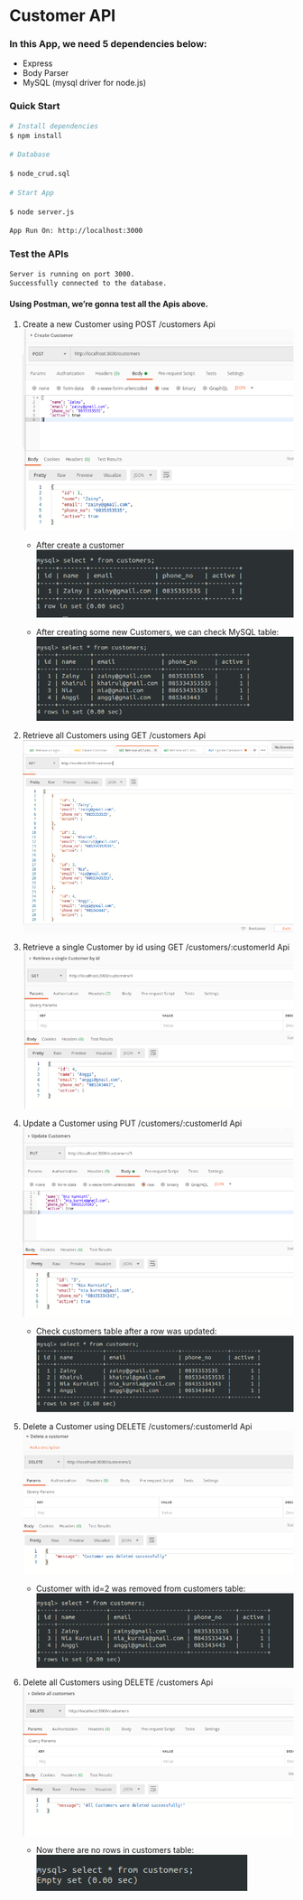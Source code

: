 # Customer API

### In this App, we need 5 dependencies below:

- Express
- Body Parser
- MySQL (mysql driver for node.js)

### Quick Start

```bash
# Install dependencies
$ npm install

# Database

$ node_crud.sql

# Start App

$ node server.js

App Run On: http://localhost:3000

```

### Test the APIs

```bash
Server is running on port 3000.
Successfully connected to the database.
```

#### Using Postman, we’re gonna test all the Apis above.

1. Create a new Customer using POST /customers Api
   ![alt text](https://github.com/khairul-abdi/customer-API/blob/master/img/1.png)

   - After create a customer
     ![alt text](https://github.com/khairul-abdi/customer-API/blob/master/img/1a.png)

   - After creating some new Customers, we can check MySQL table:
     ![alt text](https://github.com/khairul-abdi/customer-API/blob/master/img/1b.png)

2. Retrieve all Customers using GET /customers Api
   ![alt text](https://github.com/khairul-abdi/customer-API/blob/master/img/2.png)

3. Retrieve a single Customer by id using GET /customers/:customerId Api
   ![alt text](https://github.com/khairul-abdi/customer-API/blob/master/img/3.png)

4. Update a Customer using PUT /customers/:customerId Api
   ![alt text](https://github.com/khairul-abdi/customer-API/blob/master/img/4.png)

   - Check customers table after a row was updated:
     ![alt text](https://github.com/khairul-abdi/customer-API/blob/master/img/4a.png)

5. Delete a Customer using DELETE /customers/:customerId Api
   ![alt text](https://github.com/khairul-abdi/customer-API/blob/master/img/5.png)

   - Customer with id=2 was removed from customers table:
     ![alt text](https://github.com/khairul-abdi/customer-API/blob/master/img/5a.png)

6. Delete all Customers using DELETE /customers Api
   ![alt text](https://github.com/khairul-abdi/customer-API/blob/master/img/6.png)

   - Now there are no rows in customers table:
     ![alt text](https://github.com/khairul-abdi/customer-API/blob/master/img/6a.png)
